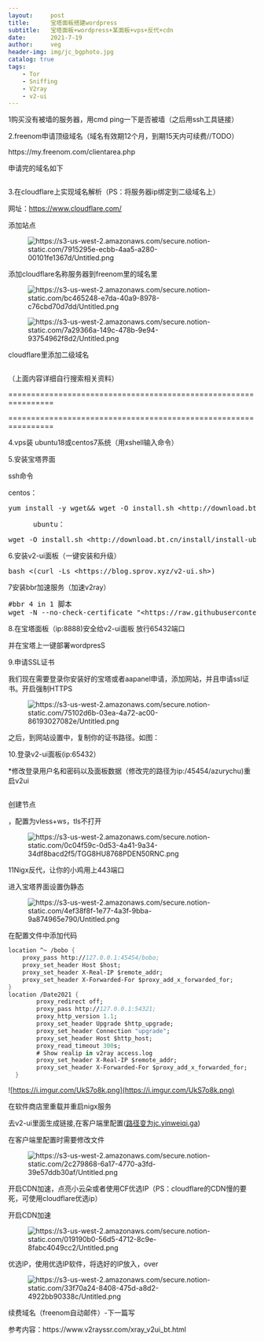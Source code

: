 ```yaml
---
layout:     post
title:      宝塔面板搭建wordpress
subtitle:   宝塔面板+wordpress+某面板+vps+反代+cdn
date:       2021-7-19
author:     veg
header-img: img/jc_bgphoto.jpg
catalog: true
tags:
    - Tor
    - Sniffing
    - V2ray
    - v2-ui
---
```

<!-- wp:paragraph -->
<p>1购买没有被墙的服务器，用cmd ping一下是否被墙（之后用ssh工具链接）</p>
<!-- /wp:paragraph -->

<!-- wp:paragraph -->
<p>2.freenom申请顶级域名（域名有效期12个月，到期15天内可续费//TODO）</p>
<!-- /wp:paragraph -->

<!-- wp:paragraph -->
<p>https://my.freenom.com/clientarea.php</p>
<!-- /wp:paragraph -->

<!-- wp:paragraph -->
<p>申请完的域名如下</p>
<!-- /wp:paragraph -->

<!-- wp:image {"sizeSlug":"large"} -->
<figure class="wp-block-image size-large"><img src="https://i.imgur.com/mS2W9Mu.png" alt=""/></figure>
<!-- /wp:image -->

<!-- wp:paragraph -->
<p>3.在cloudflare上实现域名解析（PS：将服务器ip绑定到二级域名上）</p>
<!-- /wp:paragraph -->

<!-- wp:paragraph -->
<p>网址：<a href="https://www.cloudflare.com/"></a><a href="https://www.cloudflare.com/">https://www.cloudflare.com/</a></p>
<!-- /wp:paragraph -->

<!-- wp:paragraph -->
<p>添加站点</p>
<!-- /wp:paragraph -->

<!-- wp:image {"sizeSlug":"large"} -->
<figure class="wp-block-image size-large"><img src="https://i.imgur.com/4wWVnRy.png" alt="https://s3-us-west-2.amazonaws.com/secure.notion-static.com/7915295e-ecbb-4aa5-a280-00101fe1367d/Untitled.png"/></figure>
<!-- /wp:image -->

<!-- wp:paragraph -->
<p>添加cloudflare名称服务器到freenom里的域名里</p>
<!-- /wp:paragraph -->

<!-- wp:image {"sizeSlug":"large"} -->
<figure class="wp-block-image size-large"><img src="https://i.imgur.com/emPAg8T.png" alt="https://s3-us-west-2.amazonaws.com/secure.notion-static.com/bc465248-e7da-40a9-8978-c76cbd70d7dd/Untitled.png"/></figure>
<!-- /wp:image -->

<!-- wp:image {"sizeSlug":"large"} -->
<figure class="wp-block-image size-large"><img src="https://i.imgur.com/Koa7erX.png" alt="https://s3-us-west-2.amazonaws.com/secure.notion-static.com/7a29366a-149c-478b-9e94-93754962f8d2/Untitled.png"/></figure>
<!-- /wp:image -->

<!-- wp:paragraph -->
<p>cloudflare里添加二级域名</p>
<!-- /wp:paragraph -->

<!-- wp:image {"sizeSlug":"large"} -->
<figure class="wp-block-image size-large"><img src="https://i.imgur.com/Koa7erX.png" alt=""/></figure>
<!-- /wp:image -->

<!-- wp:paragraph -->
<p>（上面内容详细自行搜索相关资料）</p>
<!-- /wp:paragraph -->

<!-- wp:paragraph -->
<p>================================================================</p>
<!-- /wp:paragraph -->

<!-- wp:paragraph -->
<p>================================================================</p>
<!-- /wp:paragraph -->

<!-- wp:paragraph -->
<p>4.vps装 ubuntu18或centos7系统（用xshell输入命令）</p>
<!-- /wp:paragraph -->

<!-- wp:paragraph -->
<p>5.安装宝塔界面</p>
<!-- /wp:paragraph -->

<!-- wp:paragraph -->
<p>ssh命令</p>
<!-- /wp:paragraph -->

<!-- wp:paragraph -->
<p>centos：</p>
<!-- /wp:paragraph -->

<!-- wp:syntaxhighlighter/code -->
<pre class="wp-block-syntaxhighlighter-code">yum install -y wget&amp;&amp; wget -O install.sh &lt;http://download.bt.cn/install/install_6.0.sh&amp;&amp;> sh install.sh
</pre>
<!-- /wp:syntaxhighlighter/code -->

<!-- wp:syntaxhighlighter/code -->
<pre class="wp-block-syntaxhighlighter-code">      ubuntu：
</pre>
<!-- /wp:syntaxhighlighter/code -->

<!-- wp:syntaxhighlighter/code -->
<pre class="wp-block-syntaxhighlighter-code">wget -O install.sh &lt;http://download.bt.cn/install/install-ubuntu_6.0.sh&amp;&amp;> sudo bash install.sh
</pre>
<!-- /wp:syntaxhighlighter/code -->

<!-- wp:paragraph -->
<p>6.安装v2-ui面板（一键安装和升级）</p>
<!-- /wp:paragraph -->

<!-- wp:syntaxhighlighter/code -->
<pre class="wp-block-syntaxhighlighter-code">bash &lt;(curl -Ls &lt;https://blog.sprov.xyz/v2-ui.sh>)
</pre>
<!-- /wp:syntaxhighlighter/code -->

<!-- wp:paragraph -->
<p>7安装bbr加速服务（加速v2ray）</p>
<!-- /wp:paragraph -->

<!-- wp:syntaxhighlighter/code -->
<pre class="wp-block-syntaxhighlighter-code">#bbr 4 in 1 脚本
wget -N --no-check-certificate "&lt;https://raw.githubusercontent.com/chiakge/Linux-NetSpeed/master/tcp.sh>" &amp;&amp; chmod +x tcp.sh &amp;&amp; ./tcp.sh
</pre>
<!-- /wp:syntaxhighlighter/code -->

<!-- wp:paragraph -->
<p>8.在宝塔面板（ip:8888)安全给v2-ui面板 放行65432端口</p>
<!-- /wp:paragraph -->

<!-- wp:paragraph -->
<p>并在宝塔上一键部署wordpresS</p>
<!-- /wp:paragraph -->

<!-- wp:paragraph -->
<p>9.申请SSL证书</p>
<!-- /wp:paragraph -->

<!-- wp:paragraph -->
<p>我们现在需要登录你安装好的宝塔或者aapanel申请，添加网站，并且申请ssl证书。开启强制HTTPS</p>
<!-- /wp:paragraph -->

<!-- wp:image {"sizeSlug":"large"} -->
<figure class="wp-block-image size-large"><img src="https://i.imgur.com/b3WoX4g.png" alt="https://s3-us-west-2.amazonaws.com/secure.notion-static.com/75102d6b-03ea-4a72-ac00-86193027082e/Untitled.png"/></figure>
<!-- /wp:image -->

<!-- wp:paragraph -->
<p>之后，到网站设置中，复制你的证书路径。如图：</p>
<!-- /wp:paragraph -->

<!-- wp:paragraph -->
<p>10.登录v2-ui面板(ip:65432）</p>
<!-- /wp:paragraph -->

<!-- wp:paragraph -->
<p>*修改登录用户名和密码以及面板数据（修改完的路径为ip:/45454/azurychu)重启v2ui</p>
<!-- /wp:paragraph -->

<!-- wp:image {"sizeSlug":"large"} -->
<figure class="wp-block-image size-large"><img src="https://i.imgur.com/aUB5nB6.png" alt=""/></figure>
<!-- /wp:image -->

<!-- wp:paragraph -->
<p>创建节点</p>
<!-- /wp:paragraph -->

<!-- wp:paragraph -->
<p>，配置为vless+ws，tls不打开</p>
<!-- /wp:paragraph -->

<!-- wp:image {"sizeSlug":"large"} -->
<figure class="wp-block-image size-large"><img src="https://i.imgur.com/0qLxv1N.png" alt="https://s3-us-west-2.amazonaws.com/secure.notion-static.com/0c04f59c-0d53-4a41-9a34-34df8bacd2f5/TGG8HU8768PDEN50RNC.png"/></figure>
<!-- /wp:image -->

<!-- wp:paragraph -->
<p>11Nigx反代，让你的小鸡用上443端口</p>
<!-- /wp:paragraph -->

<!-- wp:paragraph -->
<p>进入宝塔界面设置伪静态</p>
<!-- /wp:paragraph -->

<!-- wp:image {"sizeSlug":"large"} -->
<figure class="wp-block-image size-large"><img src="https://i.imgur.com/PDYHx41.png" alt="https://s3-us-west-2.amazonaws.com/secure.notion-static.com/4ef38f8f-1e77-4a3f-9bba-9a874965e790/Untitled.png"/></figure>
<!-- /wp:image -->

<!-- wp:paragraph -->
<p>在配置文件中添加代码</p>
<!-- /wp:paragraph -->
<!-- /wp:paragraph -->

```fsharp
location ^~ /bobo {
    proxy_pass http://127.0.0.1:45454/bobo;
    proxy_set_header Host $host;
    proxy_set_header X-Real-IP $remote_addr;
    proxy_set_header X-Forwarded-For $proxy_add_x_forwarded_for;
}
location /Date2021 {
        proxy_redirect off;
        proxy_pass http://127.0.0.1:54321;
        proxy_http_version 1.1;
        proxy_set_header Upgrade $http_upgrade;
        proxy_set_header Connection "upgrade";
        proxy_set_header Host $http_host;
        proxy_read_timeout 300s;
        # Show realip in v2ray access.log
        proxy_set_header X-Real-IP $remote_addr;
        proxy_set_header X-Forwarded-For $proxy_add_x_forwarded_for;
  }
```
<!-- /wp:paragraph -->

![https://i.imgur.com/UkS7o8k.png](https://i.imgur.com/UkS7o8k.png)

<!-- wp:paragraph -->
<p>在软件商店里重载并重启nigx服务</p>
<!-- /wp:paragraph -->

<!-- wp:paragraph -->
<p>去v2-ui里面生成链接,在客户端里配置(<a href="http://xn--jc-tz2c54t3kqcw9d.yinweiqi.ga">路径变为jc.yinweiqi.ga</a>)</p>
<!-- /wp:paragraph -->

<!-- wp:paragraph -->
<p>在客户端里配置时需要修改文件</p>
<!-- /wp:paragraph -->

<!-- wp:image {"sizeSlug":"large"} -->
<figure class="wp-block-image size-large"><img src="https://i.imgur.com/Jbpw5pf.png" alt="https://s3-us-west-2.amazonaws.com/secure.notion-static.com/2c279868-6a17-4770-a3fd-39e57ddb30af/Untitled.png"/></figure>
<!-- /wp:image -->

<!-- wp:paragraph -->
<p>开启CDN加速，点亮小云朵或者使用CF优选IP（PS：cloudflare的CDN慢的要死，可使用cloudflare优选ip）</p>
<!-- /wp:paragraph -->

<!-- wp:paragraph -->
<p>开启CDN加速</p>
<!-- /wp:paragraph -->

<!-- wp:image {"sizeSlug":"large"} -->
<figure class="wp-block-image size-large"><img src="https://i.imgur.com/kst1tfj.png" alt="https://s3-us-west-2.amazonaws.com/secure.notion-static.com/019190b0-56d5-4712-8c9e-8fabc4049cc2/Untitled.png"/></figure>
<!-- /wp:image -->

<!-- wp:paragraph -->
<p>优选IP，使用优选IP软件，将选好的IP放入，over</p>
<!-- /wp:paragraph -->

<!-- wp:image {"sizeSlug":"large"} -->
<figure class="wp-block-image size-large"><img src="https://i.imgur.com/bUEwkNO.png" alt="https://s3-us-west-2.amazonaws.com/secure.notion-static.com/33f70a24-8408-475d-a8d2-4922bb90338c/Untitled.png"/></figure>
<!-- /wp:image -->

<!-- wp:paragraph -->
<p>续费域名（freenom自动邮件）-下一篇写</p>
<!-- /wp:paragraph -->
参考内容：https://www.v2rayssr.com/xray_v2ui_bt.html